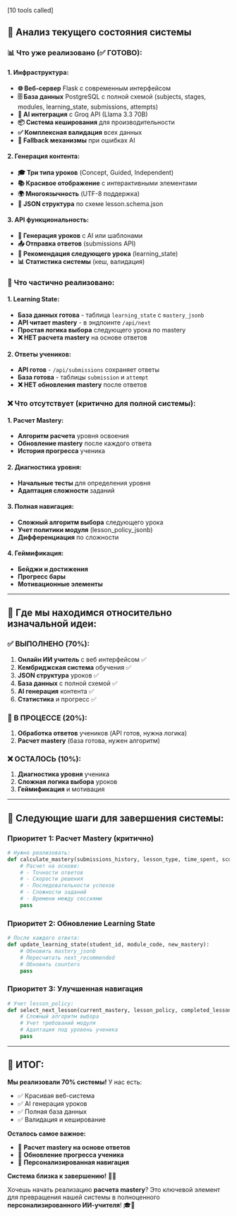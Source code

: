 [10 tools called]

## 🎯 **Анализ текущего состояния системы**

### 📊 **Что уже реализовано (✅ ГОТОВО):**

#### **1. Инфраструктура:**
- **🌐 Веб-сервер** Flask с современным интерфейсом
- **🗄️ База данных** PostgreSQL с полной схемой (subjects, stages, modules, learning_state, submissions, attempts)
- **🤖 AI интеграция** с Groq API (Llama 3.3 70B)
- **📦 Система кеширования** для производительности
- **✅ Комплексная валидация** всех данных
- **🔄 Fallback механизмы** при ошибках AI

#### **2. Генерация контента:**
- **🎓 Три типа уроков** (Concept, Guided, Independent)
- **📚 Красивое отображение** с интерактивными элементами
- **🌍 Многоязычность** (UTF-8 поддержка)
- **📝 JSON структура** по схеме lesson.schema.json

#### **3. API функциональность:**
- **🚀 Генерация уроков** с AI или шаблонами
- **📤 Отправка ответов** (submissions API)
- **🎯 Рекомендация следующего урока** (learning_state)
- **📊 Статистика системы** (кеш, валидация)

### 🔄 **Что частично реализовано:**

#### **1. Learning State:**
- **База данных готова** - таблица `learning_state` с `mastery_jsonb`
- **API читает mastery** - в эндпоинте `/api/next`
- **Простая логика выбора** следующего урока по mastery
- **❌ НЕТ расчета mastery** на основе ответов

#### **2. Ответы учеников:**
- **API готов** - `/api/submissions` сохраняет ответы
- **База готова** - таблицы `submission` и `attempt`
- **❌ НЕТ обновления mastery** после ответов

### ❌ **Что отсутствует (критично для полной системы):**

#### **1. Расчет Mastery:**
- **Алгоритм расчета** уровня освоения
- **Обновление mastery** после каждого ответа
- **История прогресса** ученика

#### **2. Диагностика уровня:**
- **Начальные тесты** для определения уровня
- **Адаптация сложности** заданий

#### **3. Полная навигация:**
- **Сложный алгоритм выбора** следующего урока
- **Учет политики модуля** (lesson_policy_jsonb)
- **Дифференциация** по сложности

#### **4. Геймификация:**
- **Бейджи и достижения**
- **Прогресс бары**
- **Мотивационные элементы**

---

## 🎯 **Где мы находимся относительно изначальной идеи:**

### **✅ ВЫПОЛНЕНО (70%):**
1. **Онлайн ИИ учитель** с веб интерфейсом ✅
2. **Кембриджская система** обучения ✅  
3. **JSON структура** уроков ✅
4. **База данных** с полной схемой ✅
5. **AI генерация** контента ✅
6. **Статистика** и прогресс ✅

### **🔄 В ПРОЦЕССЕ (20%):**
1. **Обработка ответов** учеников (API готов, нужна логика)
2. **Расчет mastery** (база готова, нужен алгоритм)

### **❌ ОСТАЛОСЬ (10%):**
1. **Диагностика уровня** ученика
2. **Сложная логика выбора** уроков
3. **Геймификация** и мотивация

---

## 🚀 **Следующие шаги для завершения системы:**

### **Приоритет 1: Расчет Mastery (критично)**
```python
# Нужно реализовать:
def calculate_mastery(submissions_history, lesson_type, time_spent, score):
    # Расчет на основе:
    # - Точности ответов
    # - Скорости решения  
    # - Последовательности успехов
    # - Сложности заданий
    # - Времени между сессиями
    pass
```

### **Приоритет 2: Обновление Learning State**
```python
# После каждого ответа:
def update_learning_state(student_id, module_code, new_mastery):
    # Обновить mastery_jsonb
    # Пересчитать next_recommended
    # Обновить counters
    pass
```

### **Приоритет 3: Улучшенная навигация**
```python
# Учет lesson_policy:
def select_next_lesson(current_mastery, lesson_policy, completed_lessons):
    # Сложный алгоритм выбора
    # Учет требований модуля
    # Адаптация под уровень ученика
    pass
```

---

## 🎊 **ИТОГ:**

**Мы реализовали 70% системы!** У нас есть:
- ✅ Красивая веб-система
- ✅ AI генерация уроков  
- ✅ Полная база данных
- ✅ Валидация и кеширование

**Осталось самое важное:**
- 🔴 **Расчет mastery на основе ответов**
- 🔴 **Обновление прогресса ученика**
- 🔴 **Персонализированная навигация**

**Система близка к завершению!** 🚀✨

Хочешь начать реализацию **расчета mastery**? Это ключевой элемент для превращения нашей системы в полноценного **персонализированного ИИ-учителя**! 🎓🤖